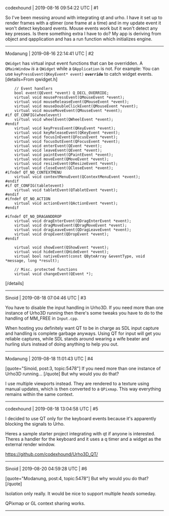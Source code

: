 codexhound | 2019-08-16 09:54:22 UTC | #1

So I've been messing around with integrating qt and urho. I have it set up to render frames with a qtimer (one frame at a time) and in my update event it won't detect keyboard events. Mouse events work but it won't detect any key presses. Is there something extra I have to do? My app is deriving from object and qapplication and has a run function which initializes engine.

-------------------------

Modanung | 2019-08-16 22:14:41 UTC | #2

`QWidget` has virtual input event functions that can be overridden. A `QMainWindow` _is_ a `QWidget` while a `QApplication` is not.
For example: You can use `keyPressEvent(QKeyEvent* event)` **`override`** to catch widget events.
[details=From qwidget.h]
```
    // Event handlers
    bool event(QEvent *event) Q_DECL_OVERRIDE;
    virtual void mousePressEvent(QMouseEvent *event);
    virtual void mouseReleaseEvent(QMouseEvent *event);
    virtual void mouseDoubleClickEvent(QMouseEvent *event);
    virtual void mouseMoveEvent(QMouseEvent *event);
#if QT_CONFIG(wheelevent)
    virtual void wheelEvent(QWheelEvent *event);
#endif
    virtual void keyPressEvent(QKeyEvent *event);
    virtual void keyReleaseEvent(QKeyEvent *event);
    virtual void focusInEvent(QFocusEvent *event);
    virtual void focusOutEvent(QFocusEvent *event);
    virtual void enterEvent(QEvent *event);
    virtual void leaveEvent(QEvent *event);
    virtual void paintEvent(QPaintEvent *event);
    virtual void moveEvent(QMoveEvent *event);
    virtual void resizeEvent(QResizeEvent *event);
    virtual void closeEvent(QCloseEvent *event);
#ifndef QT_NO_CONTEXTMENU
    virtual void contextMenuEvent(QContextMenuEvent *event);
#endif
#if QT_CONFIG(tabletevent)
    virtual void tabletEvent(QTabletEvent *event);
#endif
#ifndef QT_NO_ACTION
    virtual void actionEvent(QActionEvent *event);
#endif

#ifndef QT_NO_DRAGANDDROP
    virtual void dragEnterEvent(QDragEnterEvent *event);
    virtual void dragMoveEvent(QDragMoveEvent *event);
    virtual void dragLeaveEvent(QDragLeaveEvent *event);
    virtual void dropEvent(QDropEvent *event);
#endif

    virtual void showEvent(QShowEvent *event);
    virtual void hideEvent(QHideEvent *event);
    virtual bool nativeEvent(const QByteArray &eventType, void *message, long *result);

    // Misc. protected functions
    virtual void changeEvent(QEvent *);
```
[/details]

-------------------------

Sinoid | 2019-08-18 07:04:46 UTC | #3

You have to disable the input handling in Urho3D. If you need more than one instance of Urho3D running then there's some tweaks you have to do to the handling of MM_FREE in `Input.cpp`. 

When hosting you definitely want QT to be in charge as SDL input capture and handling is complete garbage anyways. Using QT for input will get you reliable captures, while SDL stands around wearing a wife beater and hurling slurs instead of doing anything to help you out.

-------------------------

Modanung | 2019-08-18 11:01:43 UTC | #4

[quote="Sinoid, post:3, topic:5478"]
If you need more than one instance of Urho3D running...
[/quote]
But why would you do that?

I use multiple viewports instead. They are rendered to a texture using manual updates, which is then converted to a `QPixmap`. This way everything remains within the same context.

-------------------------

codexhound | 2019-08-18 13:04:58 UTC | #5

I decided to use QT only for the keyboard events because it's apparently blocking the signals to Urho.

Heres a sample starter project integrating with qt if anyone is interested. Theres a handler for the keyboard and it uses a q timer and a widget as the external render window.

https://github.com/codexhound/Urho3D_QT/

-------------------------

Sinoid | 2019-08-20 04:59:28 UTC | #6

[quote="Modanung, post:4, topic:5478"]
But why would you do that?
[/quote]

Isolation only really. It would be nice to support multiple *heads* someday.

QPixmap or GL context sharing works.

-------------------------

